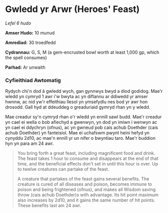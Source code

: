 # Gwledd yr Arwr (Heroes' Feast)

*Lefel 6 hudo*

**Amser Hudo:** 10 munud

**Amrediad:** 30 troedfedd

**Cydrannau:** G, S, M (a gem-encrusted bowl worth at least 1,000 gp, which the spell consumes)

**Parhad:** Ar unwaith

### Cyfieithiad Awtomatig

Rydych chi'n dod â gwledd wych, gan gynnwys bwyd a diod godidog. Mae'r wledd yn cymryd 1 awr i'w bwyta ac yn diflannu ar ddiwedd yr amser hwnnw, ac nid yw'r effeithiau llesol yn ymsefydlu nes bod yr awr hon drosodd. Gall hyd at ddeuddeg o greaduriaid gymryd rhan yn y wledd.

Mae creadur sy'n cymryd rhan o'r wledd yn ennill sawl budd. Mae'r creadur yn cael ei wella o bob afiechyd a gwenwyn, yn dod yn imiwn i wenwyn ac yn cael ei ddychryn (ofnus), ac yn gwneud pob cais achub Doethder (cais achub Doethder) yn fanteisiol. Mae ei uchafswm pwynt heini hefyd yn cynyddu 2d10, ac mae'n ennill yr un nifer o bwyntiau taro. Mae'r buddion hyn yn para am 24 awr.

>  You bring forth a great feast, including magnificent food and drink. The feast takes 1 hour to consume and disappears at the end of that time, and the beneficial effects don't set in until this hour is over. Up to twelve creatures can partake of the feast.
>  
>  A creature that partakes of the feast gains several benefits. The creature is cured of all diseases and poison, becomes immune to poison and being frightened (ofnus), and makes all Wisdom saving throw (cais achub Doethder)s with advantage. Its hit point maximum also increases by 2d10, and it gains the same number of hit points. These benefits last am 24 awr.